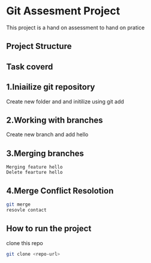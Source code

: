 # Git Assesment Project

This project is a hand on assessment to hand on pratice

## Project Structure

## Task coverd



## 1.Iniailize git repository
 Create new folder and and initilize using git add 
## 2.Working with branches
Create new branch and add hello 

## 3.Merging branches 
```
Merging feature hello
Delete fearture hello
```


## 4.Merge Conflict Resolotion



```bash
git merge 
resovle contact
```
## How to run the project
clone this repo
```bash
git clone <repo-url>
```

